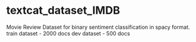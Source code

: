 # textcat_dataset_IMDB
Movie Review Dataset  for binary sentiment classification in spacy format.
train dataset - 2000 docs
dev dataset - 500 docs
